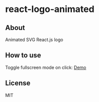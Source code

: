 # react-logo-animated

## About

Animated SVG React.js logo

## How to use

Toggle fullscreen mode on click: [Demo](https://react-logo-animated.netlify.com/)

## License

  MIT
